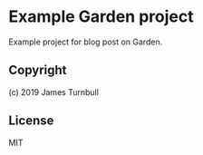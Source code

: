 # Example Garden project

Example project for blog post on Garden.

## Copyright 

(c) 2019 James Turnbull

## License

MIT



